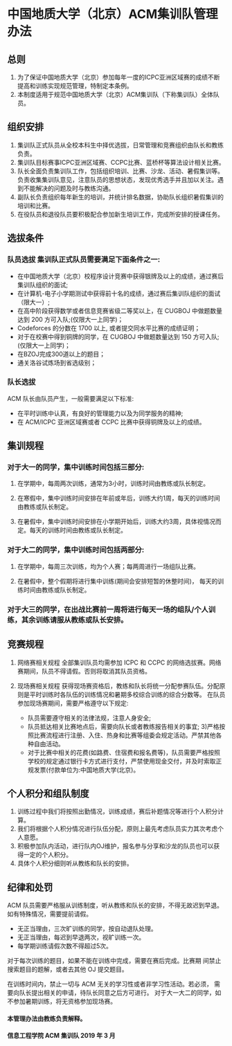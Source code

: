 # 中国地质大学（北京）ACM集训队管理办法
## 总则
1. 为了保证中国地质大学（北京）参加每年一度的ICPC亚洲区域赛的成绩不断提高和训练实现规范管理，特制定本条例。
2. 本制度适用于规范中国地质大学（北京）ACM集训队（下称集训队）全体队员。

## 组织安排
1. 集训队正式队员从全校本科生中择优选拔，日常管理和竞赛组织由队长和教练负责。
2. 集训队目标赛事ICPC亚洲区域赛、CCPC比赛、蓝桥杯等算法设计相关比赛。
3. 队长全面负责集训队工作，包括组织培训、比赛、沙龙、活动、暑假集训等。负责收集集训队意见，注意队员的思想状态，发现优秀选手并且加以关注。遇到不能解决的问题及时与教练沟通。
4. 副队长负责组织每年新生的培训，并统计排名数据，协助队长组织暑假集训的培训和比赛。
5. 在役队员和退役队员要积极配合参加新生培训工作，完成所安排的授课任务。

## 选拔条件
### 队员选拔 集训队正式队员需要满足下面条件之一:- 在中国地质大学（北京）校程序设计竞赛中获得银牌及以上的成绩，通过赛后集训队组织的面试;
- 在计算机-电子小学期测试中获得前十名的成绩，通过赛后集训队组织的面试（限大一）;- 在高中阶段获得数学或者信息竞赛省级二等奖以上，在 CUGBOJ 中做题数量达到 200 方可入队;(仅限大一上同学)；- Codeforces 的分数在 1700 以上, 或者提交同水平比赛的成绩证明；- 对于在校赛中得到铜牌的同学，在 CUGBOJ 中做题数量达到 150 方可入队;(仅限大一上同学)；- 在BZOJ完成300道以上的题目；
- 通关洛谷试炼场到省选级别；
### 队长选拔ACM 队长由队员产生，一般需要满足以下标准: 

- 在平时训练中认真，有良好的管理能力以及为同学服务的精神; 
- 在 ACM/ICPC 亚洲区域赛或者 CCPC 比赛中获得铜牌及以上的成绩。

## 集训规程 

###  对于大一的同学，集中训练时间包括三部分:1. 在学期中，每周两次训练，通常为3小时，训练时间由教练或队长制定。

2. 在寒假中，集中训练时间安排在年前或年后，训练大约1周，每天的训练时间由教练或队长制定。
3. 在暑假中，集中训练时间安排在小学期开始后，训练大约3周，具体视情况而定。每天的训练时间由教练或队长制定。
###  对于大二的同学，集中训练时间包括两部分:
1. 在学期中，每周三次训练，均为个人赛；每两周进行一场组队比赛。
2. 在暑假中，整个假期将进行集中训练(期间会安排短暂的休整时间)， 每天的训练时间由教练或队长制定。

### 对于大三的同学，在出战比赛前一周将进行每天一场的组队/个人训练，其余训练请服从教练或队长安排。

## 竞赛规程
1. 网络赛相关规程全部集训队员均需参加 ICPC 和 CCPC 的网络选拔赛。网络赛期间，队员不得请假。否则将取消其队员资格。

2. 现场赛相关规程获得现场赛资格后，教练和队长将统一分配参赛队伍。分配原则是平时训练时各队伍的训练情况和暑期多校综合训练的综合分数等。在队员参加现场赛期间，需要严格遵守以下规定: 
	- 队员需要遵守相关的法律法规，注意人身安全; 
	- 队员抵达相关比赛地点后，需要向队长或者教练报告相关的事宜; 3)严格按照比赛流程进行注册、入住、热身和比赛等组委会规定活动。严禁其他各种自由活动。 
	- 对于比赛中相关的花费(如路费、住宿费和报名费等)，队员需要严格按照学校的规定通过银行卡方式进行支付，严禁使用现金交付，并及时索取正规发票(付款单位为:中国地质大学(北京)。

## 个人积分和组队制度

1. 训练过程中我们将按照出勤情况，训练成绩，赛后补题情况等进行个人积分计算。
2. 我们将根据个人积分情况进行队伍分配，原则上最先考虑队员实力其次考虑个人意愿。
3. 积极参加队内活动，进行队内OJ维护，报名参与分享和沙龙的队员也可以获得一定的个人积分。
4. 具体个人积分细则听从教练和队长的安排。

## 纪律和处罚

ACM 队员需要严格服从训练制度，听从教练和队长的安排，不得无故迟到早退。如有特殊情况，需要提前请假。

- 无正当理由，三次旷训练的同学，按自动退队处理。
- 无正当理由，每迟到早退两次，视旷训练一次。
- 每学期训练请假次数不得超过5次。

对于每次训练的题目，如果不能在训练中完成，需要在赛后完成。比赛期 间禁止搜索题目的题解，或者去其他 OJ 提交题目。
在训练时间内，禁止一切与 ACM 无关的学习性或者非学习性活动。若必须， 需要向队长提出相关的申请，待队长同意之后方可进行。  对于大一大二的同学，如不参加暑期训练，将无资格参加现场赛。


#### 本管理办法由教练负责解释。
#### 信息工程学院 ACM 集训队 2019 年 3 月